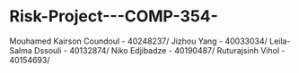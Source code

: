 # Risk-Project---COMP-354-

Mouhamed Kairson Coundoul - 40248237/
Jizhou Yang - 40033034/
Leila-Salma Dssouli - 40132874/
Niko Edjibadze - 40190487/
Ruturajsinh Vihol - 40154693/
